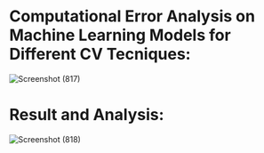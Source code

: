 # Computational Error Analysis on Machine Learning Models for Different CV Tecniques:

![Screenshot (817)](https://github.com/Sadiatumpa60/Error_Analysis_MachineLearning_Model_ovarianCancer_Dataset/assets/131945108/c45e9faa-baaa-4bc1-a1f9-fec5e8ea7311)


# Result and Analysis:

![Screenshot (818)](https://github.com/Sadiatumpa60/Error_Analysis_MachineLearning_Model_ovarianCancer_Dataset/assets/131945108/0dfb55f8-eca0-4d07-8309-de71dd7695ef)
